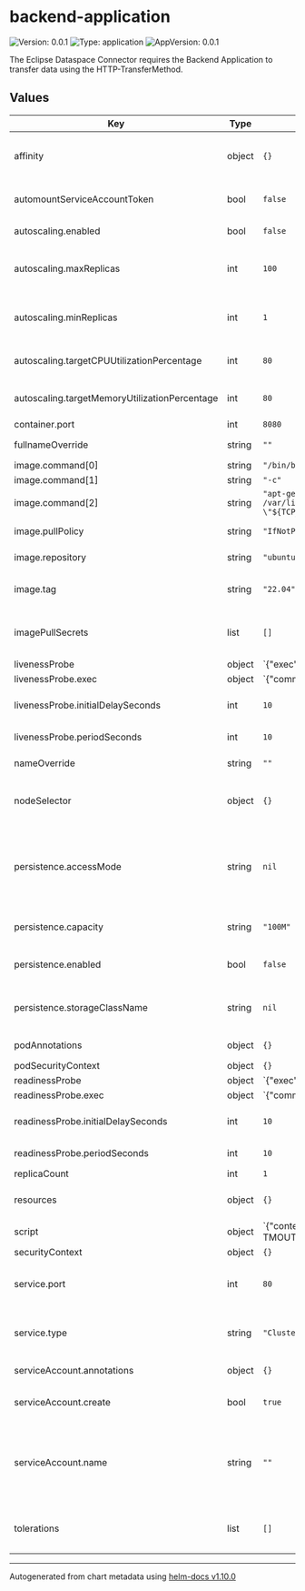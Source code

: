 <!--
  Catena-X - Product Passport Consumer Application
 
  Copyright (c) 2022, 2023 BASF SE, BMW AG, Henkel AG & Co. KGaA
 
  See the NOTICE file(s) distributed with this work for additional
  information regarding copyright ownership.
 
  This program and the accompanying materials are made available under the
  terms of the Apache License, Version 2.0 which is available at
  https://www.apache.org/licenses/LICENSE-2.0.
 
  Unless required by applicable law or agreed to in writing, software
  distributed under the License is distributed on an "AS IS" BASIS
  WITHOUT WARRANTIES OR CONDITIONS OF ANY KIND,
  either express or implied. See the
  License for the specific language govern in permissions and limitations
  under the License.
 
  SPDX-License-Identifier: Apache-2.0
-->

# backend-application

![Version: 0.0.1](https://img.shields.io/badge/Version-0.0.1-informational?style=flat-square) ![Type: application](https://img.shields.io/badge/Type-application-informational?style=flat-square) ![AppVersion: 0.0.1](https://img.shields.io/badge/AppVersion-0.0.1-informational?style=flat-square)

The Eclipse Dataspace Connector requires the Backend Application to transfer data using the HTTP-TransferMethod.

## Values

| Key | Type | Default | Description |
|-----|------|---------|-------------|
| affinity | object | `{}` | [Affinity](https://kubernetes.io/docs/concepts/scheduling-eviction/assign-pod-node/#affinity-and-anti-affinity) constrains which nodes the Pod can be scheduled on based on node labels. |
| automountServiceAccountToken | bool | `false` | Whether to [automount kubernetes API credentials](https://kubernetes.io/docs/tasks/configure-pod-container/configure-service-account/#use-the-default-service-account-to-access-the-api-server) into the pod |
| autoscaling.enabled | bool | `false` | Enables [horizontal pod autoscaling](https://kubernetes.io/docs/tasks/run-application/horizontal-pod-autoscale/https://kubernetes.io/docs/tasks/run-application/horizontal-pod-autoscale/) |
| autoscaling.maxReplicas | int | `100` | Maximum replicas if resource consumption exceeds resource threshholds |
| autoscaling.minReplicas | int | `1` | Minimal replicas if resource consumption falls below resource threshholds |
| autoscaling.targetCPUUtilizationPercentage | int | `80` | targetAverageUtilization of cpu provided to a pod |
| autoscaling.targetMemoryUtilizationPercentage | int | `80` | targetAverageUtilization of memory provided to a pod |
| container.port | int | `8080` |  |
| fullnameOverride | string | `""` | Overrides the releases full name |
| image.command[0] | string | `"/bin/bash"` |  |
| image.command[1] | string | `"-c"` |  |
| image.command[2] | string | `"apt-get update && apt-get install -y ucspi-tcp curl jq && rm -rf /var/lib/apt/lists/* && tcpserver -v 0.0.0.0 \"${TCP_SERVER_PORT}\" \"${TCP_SERVER_SCRIPT_PATH}\""` |  |
| image.pullPolicy | string | `"IfNotPresent"` | [Kubernetes image pull policy](https://kubernetes.io/docs/concepts/containers/images/#image-pull-policy) to use |
| image.repository | string | `"ubuntu"` | Which container image to use |
| image.tag | string | `"22.04"` | Overrides the image tag whose default is the chart appVersion |
| imagePullSecrets | list | `[]` | Image pull secret to create to [obtain the container image from private registries](https://kubernetes.io/docs/concepts/containers/images/#using-a-private-registry) |
| livenessProbe | object | `{"exec":{"command":["/bin/bash","-c","/usr/bin/ps -ef | grep tcpserver | grep -v grep"]},"initialDelaySeconds":10,"periodSeconds":10}` | [Liveness-Probe](https://kubernetes.io/docs/tasks/configure-pod-container/configure-liveness-readiness-startup-probes/#define-a-liveness-command) to detect and remedy broken applications |
| livenessProbe.exec | object | `{"command":["/bin/bash","-c","/usr/bin/ps -ef | grep tcpserver | grep -v grep"]}` | exec command for liveness check |
| livenessProbe.initialDelaySeconds | int | `10` | initialDelaySeconds before performing the first probe |
| livenessProbe.periodSeconds | int | `10` | periodSeconds between each probe |
| nameOverride | string | `""` | Overrides the charts name |
| nodeSelector | object | `{}` | [Node-Selector](https://kubernetes.io/docs/concepts/scheduling-eviction/assign-pod-node/#nodeselector) to constrain the Pod to nodes with specific labels. |
| persistence.accessMode | string | `nil` | [PersistentVolume Access Modes](https://kubernetes.io/docs/concepts/storage/persistent-volumes/#access-modes) Access mode to use. One of (ReadOnlyMany, ReadWriteOnce, ReadWriteMany, ReadWriteOncePod) |
| persistence.capacity | string | `"100M"` | Capacity given to the claimed [PersistentVolume](https://kubernetes.io/docs/concepts/storage/persistent-volumes/) |
| persistence.enabled | bool | `false` | Whether to enable persistence via [PersistentVolumeClaim](https://kubernetes.io/docs/concepts/storage/persistent-volumes/#reserving-a-persistentvolume) |
| persistence.storageClassName | string | `nil` | Storage class to use together with the claimed [PersistentVolume](https://kubernetes.io/docs/concepts/storage/persistent-volumes/) |
| podAnnotations | object | `{}` | [Annotations](https://kubernetes.io/docs/concepts/overview/working-with-objects/annotations/) added to deployed [pods](https://kubernetes.io/docs/concepts/workloads/pods/) |
| podSecurityContext | object | `{}` |  |
| readinessProbe | object | `{"exec":{"command":["/bin/bash","-c","/usr/bin/ps -ef | grep tcpserver | grep -v grep"]},"initialDelaySeconds":10,"periodSeconds":10}` | [Readiness-Probe](https://kubernetes.io/docs/tasks/configure-pod-container/configure-liveness-readiness-startup-probes/#define-readiness-probes) to detect ready applications to receive traffic |
| readinessProbe.exec | object | `{"command":["/bin/bash","-c","/usr/bin/ps -ef | grep tcpserver | grep -v grep"]}` | exec command for readiness check |
| readinessProbe.initialDelaySeconds | int | `10` | initialDelaySeconds before performing the first probe |
| readinessProbe.periodSeconds | int | `10` | periodSeconds between each probe |
| replicaCount | int | `1` |  |
| resources | object | `{}` | [Resource management](https://kubernetes.io/docs/concepts/configuration/manage-resources-containers/) applied to the deployed pod |
| script | object | `{"content":"#!/bin/bash\n\nPAYLOAD=\"\"\nPAYLOAD_INCOMING=0\nexport TMOUT=3.5\nwhile IFS= read -r LINE || [ \"$LINE\" ]; do\n  if [ $PAYLOAD_INCOMING -eq 1 ]; then\n    PAYLOAD=\"${PAYLOAD}${LINE}\"\n    break\n  fi\n\n  if [[ \"${#LINE}\" = \"1\" && \"$(printf \"%d\" \"'${LINE}\")\" = \"13\" ]]; then\n    PAYLOAD_INCOMING=1\n  fi\ndone\n\nif [ -z \"$PAYLOAD\" ]; then\n  echo -ne \"HTTP/1.1 400 Bad Request\\r\\nContent-Length: 2\\r\\nContent-Type: application/json\\r\\nConnection: close\\r\\n\\r\\n{}\"\n  exit 1\nfi\n\nENDPOINT=$(echo $PAYLOAD | jq -r '.endpoint')\nif [ -z \"$ENDPOINT\" ]; then\n  echo -ne \"HTTP/1.1 400 Bad Request\\r\\nContent-Length: 2\\r\\nContent-Type: application/json\\r\\nConnection: close\\r\\n\\r\\n{}\"\n  exit 1\nfi\n\nID=$(echo $PAYLOAD | jq -r '.id')\nAUTH_KEY=$(echo $PAYLOAD | jq -r '.authKey')\nAUTH_CODE=$(echo $PAYLOAD | jq -r '.authCode')\n\nmkdir -p /tmp/data/\necho \"${AUTH_KEY}: ${AUTH_CODE}\" >| header.txt\n\ncurl -L -H @header.txt -o \"/tmp/data/${ID}\" ${ENDPOINT}\nif [ ! $? -eq 0 ]; then\n  echo \"calling endpoint ($ENDPOINT) failed ($?)\" 1>&2\n  echo -ne \"HTTP/1.1 400 Bad Request\\r\\nContent-Length: 2\\r\\nContent-Type: application/json\\r\\nConnection: close\\r\\n\\r\\n{}\"\n  exit 1\nfi\n\necho -ne \"HTTP/1.1 200 OK\\r\\nContent-Length: 2\\r\\nContent-Type: application/json\\r\\nConnection: close\\r\\n\\r\\n{}\"","path":"/opt/tcpserver/handler.sh"}` | script invoked on http calls |
| securityContext | object | `{}` |  |
| service.port | int | `80` | [Service type](https://kubernetes.io/docs/concepts/services-networking/service/#defining-a-service) to expose the running application on a set of Pods as a network service. |
| service.type | string | `"ClusterIP"` | [Service type](https://kubernetes.io/docs/concepts/services-networking/service/#publishing-services-service-types) to expose the running application on a set of Pods as a network service. |
| serviceAccount.annotations | object | `{}` | [Annotations](https://kubernetes.io/docs/concepts/overview/working-with-objects/annotations/) to add to the service account |
| serviceAccount.create | bool | `true` | Specifies whether a [service account](https://kubernetes.io/docs/tasks/configure-pod-container/configure-service-account/) should be created per release |
| serviceAccount.name | string | `""` | The name of the service account to use. If not set and create is true, a name is generated using the release's fullname template |
| tolerations | list | `[]` | [Tolerations](https://kubernetes.io/docs/concepts/scheduling-eviction/taint-and-toleration/) are applied to Pods to schedule onto nodes with matching taints. |

----------------------------------------------
Autogenerated from chart metadata using [helm-docs v1.10.0](https://github.com/norwoodj/helm-docs/releases/v1.10.0)
